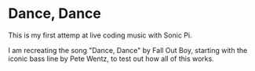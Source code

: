 # Dance, Dance

This is my first attemp at live coding music with Sonic Pi.

I am recreating the song "Dance, Dance" by Fall Out Boy, starting with the iconic bass line by Pete Wentz, to test out how all of this works.